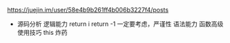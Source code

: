 https://juejin.im/user/58e4b9b261ff4b006b3227f4/posts
- 源码分析
  逻辑能力
  return i
  return -1 一定要考虑，严谨性
  语法能力
  函数高级使用技巧
  this 炸药
